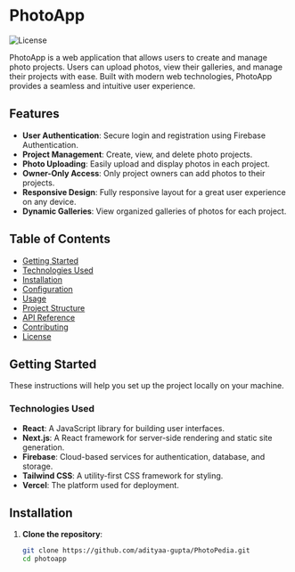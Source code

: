 # PhotoApp

![License](https://img.shields.io/badge/license-MIT-blue.svg)

PhotoApp is a web application that allows users to create and manage photo projects. Users can upload photos, view their galleries, and manage their projects with ease. Built with modern web technologies, PhotoApp provides a seamless and intuitive user experience.

## Features

- **User Authentication**: Secure login and registration using Firebase Authentication.
- **Project Management**: Create, view, and delete photo projects.
- **Photo Uploading**: Easily upload and display photos in each project.
- **Owner-Only Access**: Only project owners can add photos to their projects.
- **Responsive Design**: Fully responsive layout for a great user experience on any device.
- **Dynamic Galleries**: View organized galleries of photos for each project.

## Table of Contents

- [Getting Started](#getting-started)
- [Technologies Used](#technologies-used)
- [Installation](#installation)
- [Configuration](#configuration)
- [Usage](#usage)
- [Project Structure](#project-structure)
- [API Reference](#api-reference)
- [Contributing](#contributing)
- [License](#license)

## Getting Started

These instructions will help you set up the project locally on your machine.

### Technologies Used

- **React**: A JavaScript library for building user interfaces.
- **Next.js**: A React framework for server-side rendering and static site generation.
- **Firebase**: Cloud-based services for authentication, database, and storage.
- **Tailwind CSS**: A utility-first CSS framework for styling.
- **Vercel**: The platform used for deployment.

## Installation

1. **Clone the repository**:
   ```bash
   git clone https://github.com/adityaa-gupta/PhotoPedia.git
   cd photoapp
